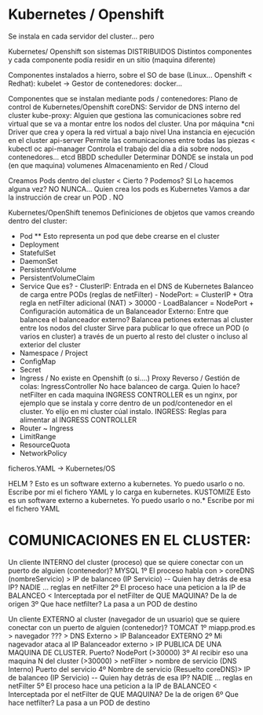 # Kubernetes / Openshift

Se instala en cada servidor del cluster... pero 

Kubernetes/ Openshift son sistemas DISTRIBUIDOS
Distintos componentes y cada componente podía residir en un sitio  (maquina diferente)

Componentes instalados a hierro, sobre el SO de base (Linux... Openshift < Redhat):
    kubelet
        -> Gestor de contenedores: docker...

Componentes que se instalan mediante pods / contenedores: Plano de control de Kubernetes/Openshift
    coreDNS:        Servidor de DNS interno del cluster
    kube-proxy:     Alguien que gestiona las comunicaciones sobre red virtual que se va a montar entre los nodos del cluster.
                    Una por máquina
    *cni            Driver que crea y opera la red virtual a bajo nivel 
                    Una instancia en ejecución en el cluster
    api-server      Permite las comunicaciones entre todas las piezas < kubectl oc
    api-manager     Controla el trabajo del dia a dia sobre nodos, contenedores...
    etcd            BBDD
    scheduller      Determinar DONDE se instala un pod (en que maquina)
    volumenes       Almacenamiento en Red / Cloud

Creamos Pods dentro del cluster < Cierto ? Podemos? SI
                                  Lo hacemos alguna vez? NO NUNCA... Quien crea los pods es Kubernetes
                                  Vamos a dar la instrucción de crear un POD . NO

Kubernetes/OpenShift tenemos Definiciones de objetos que vamos creando dentro del cluster:
- Pod **                                            Esto representa un pod que debe crearse en el cluster
- Deployment
- StatefulSet
- DaemonSet
- PersistentVolume
- PersistentVolumeClaim
- Service                                           Que es? 
                                                      - ClusterIP:      Entrada en el DNS de Kubernetes
                                                                        Balanceo de carga entre PODs (reglas de netFilter)
                                                      - NodePort:       = ClusterIP
                                                                        + Otra regla en netFilter adicional (NAT) > 30000
                                                      - LoadBalancer    = NodePort
                                                                        + Configuración automática de un Balanceador Externo:
                                                                            Entre que balancea el balanceador externo?
                                                                                Balancea petiones externas al cluster
                                                                                entre los nodos del cluster
                                                    Sirve para publicar lo que ofrece un POD (o varios en cluster) a través de un puerto al resto del cluster o incluso al exterior del cluster
- Namespace / Project
- ConfigMap
- Secret
- Ingress / No existe en Openshift (o si....)       Proxy Reverso / Gestión de colas: IngressController
                                                    No hace balanceo de carga. Quien lo hace? netFilter en cada maquina
                                                    INGRESS CONTROLLER es un nginx, por ejemplo que se instala y corre dentro de un pod/contenedor en el cluster. Yo elijo en mi cluster cúal instalo.
                                                    INGRESS: Reglas para alimentar al INGRESS CONTROLLER
- Router ~ Ingress
- LimitRange
- ResourceQuota
- NetworkPolicy

ficheros.YAML -> Kubernetes/OS

HELM ?                                              Esto es un software externo a kubernetes. Yo puedo usarlo o no.
                                                        Escribe por mi el fichero YAML y lo carga en kubernetes.
KUSTOMIZE                                           Esto es un software externo a kubernetes. Yo puedo usarlo o no.*
                                                        Escribe por mi el fichero YAML



# COMUNICACIONES EN EL CLUSTER:

Un cliente INTERNO del cluster (proceso) que se quiere conectar con un puerto de alguien (contenedor)? MYSQL
1º El proceso habla con > coreDNS (nombreServicio) > IP de balanceo (IP Servicio)
    -- Quien hay detrás de esa IP? NADIE ... reglas en netFilter
2º El proceso hace una peticion a la IP de BALANCEO < Interceptada por el netFilter de QUE MAQUINA? De la de origen
3º Que hace netfilter? La pasa a un POD de destino

Un cliente EXTERNO al cluster (navegador de un usuario) que se quiere conectar con un puerto de alguien (contenedor)? TOMCAT
1º miapp.prod.es    > navegador ??? > DNS Externo > IP Balanceador EXTERNO
2º Mi nagevador ataca al IP Balanceador externo > IP PUBLICA DE UNA MAQUINA DE CLUSTER. Puerto? NodePort (>30000)
3º Al recibir eso una maquina N del cluster (>30000)  > netFilter > nombre de servicio (DNS Interno) Puerto del servicio
4º Nombre de servicio (Resuelto coreDNS)> IP de balanceo (IP Servicio)
    -- Quien hay detrás de esa IP? NADIE ... reglas en netFilter
5º El proceso hace una peticion a la IP de BALANCEO < Interceptada por el netFilter de QUE MAQUINA? De la de origen
6º Que hace netfilter? La pasa a un POD de destino